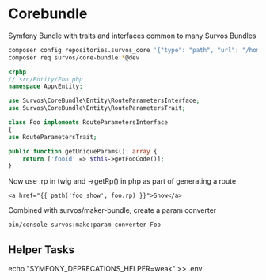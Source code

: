 # Corebundle

Symfony Bundle with traits and interfaces common to many Survos Bundles

```bash
composer config repositories.survos_core '{"type": "path", "url": "/home/tac/survos/bundles/core-bundle"}'
composer req survos/core-bundle:*@dev
```

```php
<?php
// src/Entity/Foo.php
namespace App\Entity;

use Survos\CoreBundle\Entity\RouteParametersInterface;
use Survos\CoreBundle\Entity\RouteParametersTrait;

class Foo implements RouteParametersInterface
{
use RouteParametersTrait;

public function getUniqueParams(): array { 
    return ['fooId' => $this->getFooCode()];
}
```

Now use .rp in twig and ->getRp() in php as part of generating a route
```twig
<a href="{{ path('foo_show', foo.rp) }}">Show</a>
```

Combined with survos/maker-bundle, create a param converter

```bash
bin/console survos:make:param-converter Foo
```

## Helper Tasks

echo "SYMFONY_DEPRECATIONS_HELPER=weak" >> .env
